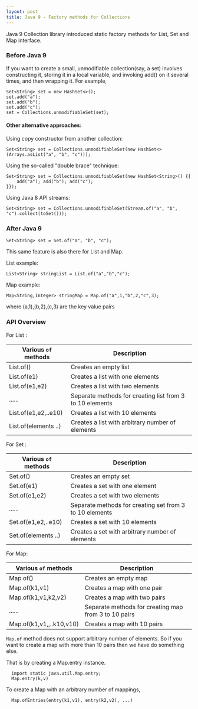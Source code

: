 ```yaml
---
layout: post
title: Java 9 - Factory methods for Collections
---
```


Java 9 Collection library introduced static factory methods for List, Set and Map interface.

### Before Java 9

If you want to create a small, unmodifiable collection(say, a set) involves constructing it, storing it in a local variable, and invoking add() on it several times, and then wrapping it. For example,

    Set<String> set = new HashSet<>();
    set.add("a");
    set.add("b");
    set.add("c");
    set = Collections.unmodifiableSet(set);

#### Other alternative approaches:

Using copy constructor from another collection:

    Set<String> set = Collections.unmodifiableSet(new HashSet<>(Arrays.asList("a", "b", "c")));
    
Using the so-called "double brace" technique:

    Set<String> set = Collections.unmodifiableSet(new HashSet<String>() {{
        add("a"); add("b"); add("c");
    }});

Using Java 8 API streams:

    Set<String> set = Collections.unmodifiableSet(Stream.of("a", "b", "c").collect(toSet()));
    
### After Java 9

    Set<String> set = Set.of("a", "b", "c");
    
This same feature is also there for List and Map.

List example:

    List<String> stringList = List.of("a","b","c");
    
Map example:

    Map<String,Integer> stringMap = Map.of("a",1,"b",2,"c",3);

where (a,1),(b,2),(c,3) are the key value pairs
    

### API Overview

For List :

| Various `of` methods              | Description                                         |
|----------------------|-----------------------------------------------------|
| List.of()            | Creates an empty list                               |
| List.of(e1)          | Creates a list with one elements                     |
| List.of(e1,e2)       | Creates a list with two elements                     |
| ......               | Separate methods for creating list from 3 to 10 elements |
| List.of(e1,e2,..e10) | Creates a list with 10 elements                      |
| List.of(elements ..) | Creates a list with arbitrary number of elements    |

For Set :

| Various `of` methods               | Description                                         |
|----------------------|-----------------------------------------------------|
| Set.of()            | Creates an empty set                               |
| Set.of(e1)          | Creates a set with one element                     |
| Set.of(e1,e2)       | Creates a set with two elements                     |
| ......               | Separate methods for creating set from 3 to 10 elements |
| Set.of(e1,e2,..e10) | Creates a set with 10 elements                      |
| Set.of(elements ..) | Creates a set with arbitrary number of elements    |

For Map:

| Various `of` methods               | Description                                         |
|----------------------|-----------------------------------------------------|
| Map.of()            | Creates an empty map                               |
| Map.of(k1,v1)          | Creates a map with one pair                     |
| Map.of(k1,v1,k2,v2)       | Creates a map with two pairs                     |
| ......               | Separate methods for creating map from 3 to 10 pairs |
| Map.of(k1,v1,,..k10,v10) | Creates a map with 10 pairs                      |

`Map.of` method does not support arbitrary number of elements. So if you want to create a map with more than 10 pairs then we have do something else.

That is by creating a Map.entry instance.

      import static java.util.Map.entry;
      Map.entry(k,v)

To create a Map with an arbitrary number of mappings,

      Map.ofEntries(entry(k1,v1), entry(k2,v2), ...)
